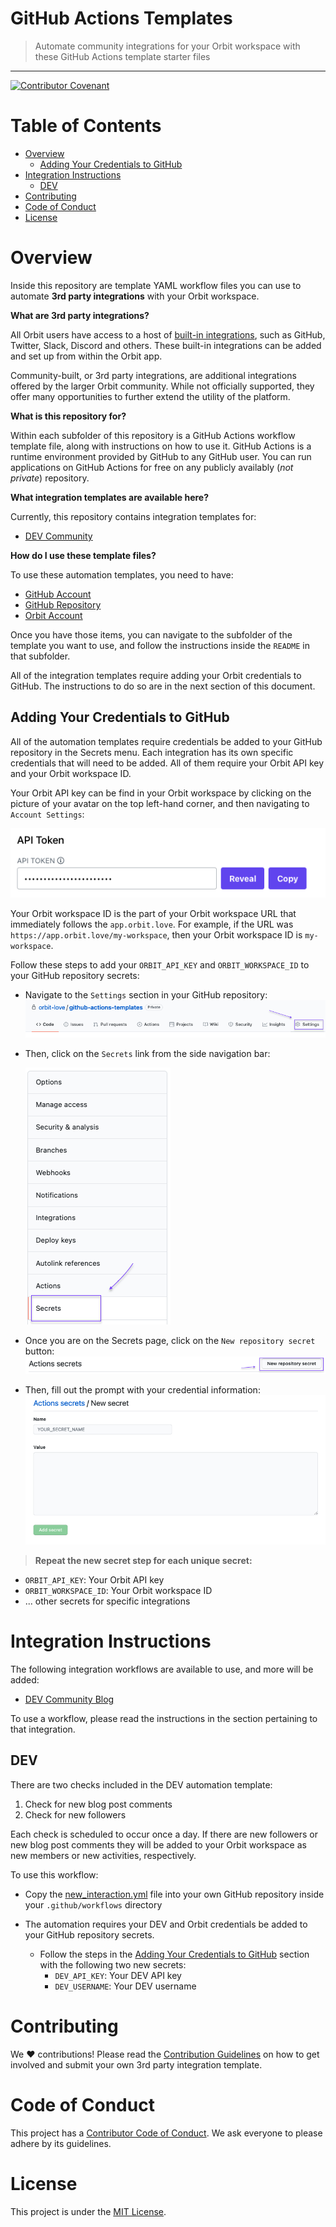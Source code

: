 # GitHub Actions Templates
> Automate community integrations for your Orbit workspace with these GitHub Actions template starter files

<hr />

[![Contributor Covenant](https://img.shields.io/badge/Contributor%20Covenant-2.0-4baaaa.svg)](code_of_conduct.md)
# Table of Contents
* [Overview](#overview)
    * [Adding Your Credentials to GitHub](#adding-your-credentials-to-github)
* [Integration Instructions](#integration-instructions)
    * [DEV](#dev)
* [Contributing](#contributing)
* [Code of Conduct](#code-of-conduct)
* [License](#license)

# <a name="overview"></a>Overview

Inside this repository are template YAML workflow files you can use to automate **3rd party integrations** with your Orbit workspace.

**What are 3rd party integrations?**

All Orbit users have access to a host of [built-in integrations](https://orbit.love/integrations/), such as GitHub, Twitter, Slack, Discord and others. These built-in integrations can be added and set up from within the Orbit app.

Community-built, or 3rd party integrations, are additional integrations offered by the larger Orbit community. While not officially supported, they offer many opportunities to further extend the utility of the platform. 

**What is this repository for?**

Within each subfolder of this repository is a GitHub Actions workflow template file, along with instructions on how to use it. GitHub Actions is a runtime environment provided by GitHub to any GitHub user. You can run applications on GitHub Actions for free on any publicly availably (*not private*) repository.

**What integration templates are available here?**

Currently, this repository contains integration templates for:

* [DEV Community](https://github.com/orbit-love/github-actions-templates/blob/main/DEV)

**How do I use these template files?**

To use these automation templates, you need to have:

* [GitHub Account](https://github.com/join)
* [GitHub Repository](https://docs.github.com/en/github/getting-started-with-github/create-a-repo)
* [Orbit Account](https://app.orbit.love/signup)

Once you have those items, you can navigate to the subfolder of the template you want to use, and follow the instructions inside the `README` in that subfolder.

All of the integration templates require adding your Orbit credentials to GitHub. The instructions to do so are in the next section of this document.
## <a name="adding-your-credentials-to-github"></a>Adding Your Credentials to GitHub

All of the automation templates require credentials be added to your GitHub repository in the Secrets menu. Each integration has its own specific credentials that will need to be added. All of them require your Orbit API key and your Orbit workspace ID.

Your Orbit API key can be find in your Orbit workspace by clicking on the picture of your avatar on the top left-hand corner, and then navigating to `Account Settings`:

![Orbit API key location](images/orbit_api_key_location.png)

Your Orbit workspace ID is the part of your Orbit workspace URL that immediately follows the `app.orbit.love`. For example, if the URL was `https://app.orbit.love/my-workspace`, then your Orbit workspace ID is `my-workspace`.

Follow these steps to add your `ORBIT_API_KEY` and `ORBIT_WORKSPACE_ID` to your GitHub repository secrets:

* Navigate to the `Settings` section in your GitHub repository:
![GitHub Settings Tab](images/github_settings_tab.png)
* Then, click on the `Secrets` link from the side navigation bar:

    ![GitHub Secrets Link](images/github_secrets_navbar.png)
* Once you are on the Secrets page, click on the `New repository secret` button:
![New secret button](images/new_secret_button.png)
* Then, fill out the prompt with your credential information:
![New secret prompt](images/new_secret_prompt.png)

> **Repeat the new secret step for each unique secret:**
* `ORBIT_API_KEY`: Your Orbit API key
* `ORBIT_WORKSPACE_ID`: Your Orbit workspace ID
* ... other secrets for specific integrations
# <a name="integration-instructions"></a>Integration Instructions

The following integration workflows are available to use, and more will be added:

* [DEV Community Blog](https://github.com/orbit-love/github-actions-templates/blob/main/DEV/INSTRUCTIONS.md)

To use a workflow, please read the instructions in the section pertaining to that integration.
## <a name="dev"></a>DEV

There are two checks included in the DEV automation template:

1. Check for new blog post comments
2. Check for new followers

Each check is scheduled to occur once a day. If there are new followers or new blog post comments they will be added to your Orbit workspace as new members or new activities, respectively.

To use this workflow:

* Copy the [new_interaction.yml](https://github.com/orbit-love/github-actions-templates/blob/main/DEV/new_interactions.yml) file into your own GitHub repository inside your `.github/workflows` directory

* The automation requires your DEV and Orbit credentials be added to your GitHub repository secrets.
    * Follow the steps in the [Adding Your Credentials to GitHub](#adding-your-credentials-to-github) section with the following two new secrets:
        * `DEV_API_KEY`: Your DEV API key
        * `DEV_USERNAME`: Your DEV username


# <a name="contributing"></a>Contributing

We :heart:  contributions! Please read the [Contribution Guidelines](CONTRIBUTING.md) on how to get involved and submit your own 3rd party integration template.
# <a name="code-of-conduct"></a>Code of Conduct

This project has a [Contributor Code of Conduct](CODE_OF_CONDUCT.md). We ask everyone to please adhere by its guidelines.

# <a name="license"></a>License

This project is under the [MIT License](LICENSE).